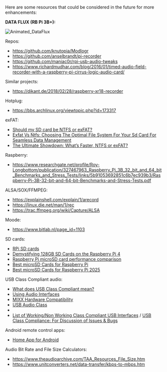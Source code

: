 Here are some resources that could be considered in the future for more enhancements:

**DATA FLUX (RB Pi 3B+):**

![Animated_DataFlux](https://github.com/user-attachments/assets/ae435626-1507-4ea9-b431-7e20a07f3f89)

Repos:
- https://github.com/knutopia/Modlogr
- https://github.com/anselbrandt/pi-recorder
- https://github.com/maniac0r/rpi-usb-audio-tweaks
- https://www.richardmudhar.com/blog/2016/01/timed-audio-field-recorder-with-a-raspberry-pi-cirrus-logic-audio-card/

Similar projects:
- https://dikant.de/2018/02/28/raspberry-xr18-recorder

Hotplug:
- https://bbs.archlinux.org/viewtopic.php?id=173317

exFAT:
- [Should my SD card be NTFS or exFAT?](https://darwinsdata.com/should-my-sd-card-be-ntfs-or-exfat/)
- [Exfat Vs Ntfs: Choosing The Optimal File System For Your Sd Card For Seamless Data Management](https://vtechinsider.com/exfat-vs-ntfs-for-sd-card/)
- [The Ultimate Showdown: What’s Faster, NTFS or exFAT?](https://thetechylife.com/whats-faster-ntfs-or-exfat/)

Raspberry:
- https://www.researchgate.net/profile/Roy-Longbottom/publication/327467963_Raspberry_Pi_3B_32_bit_and_64_bit_Benchmarks_and_Stress_Tests/links/5b91053692851c6b7ec939b3/Raspberry-Pi-3B-32-bit-and-64-bit-Benchmarks-and-Stress-Tests.pdf

ALSA/SOX/FFMPEG:
- https://explainshell.com/explain/1/arecord
- https://linux.die.net/man/1/rec
- https://trac.ffmpeg.org/wiki/Capture/ALSA

Moode:
- https://www.bitlab.nl/page_id=1103

SD cards:
- [RPi SD cards](https://elinux.org/RPi_SD_cards)
- [Demystifying 128GB SD Cards on the Raspberry Pi 4](https://thelinuxcode.com/use-128gb-sd-card-raspberry-pi/)
- [Raspberry Pi microSD card performance comparison](https://www.jeffgeerling.com/blog/2019/raspberry-pi-microsd-card-performance-comparison-2019)
- [Best microSD Cards for Raspberry Pi](https://bret.dk/best-raspberry-pi-micro-sd-cards/#Raspberry-Pi-3-Model-B)
- [Best microSD Cards for Raspberry Pi 2025](https://www.tomshardware.com/best-picks/raspberry-pi-microsd-cards)

USB Class Compliant audio:
- [What does USB Class Compliant mean?](https://web.archive.org/web/20240304024310/https://kb.audiomodeling.com/en/c/grow-your-knowledge/d/what-does-usb-class-compliant-mean/)
- [Using Audio Interfaces](https://wiki.loopypro.com/Using_Audio_Interfaces)
- [MIXX Hardware Compatibility](https://github.com/mixxxdj/mixxx/wiki/Hardware-Compatibility)
- [USB Audio Class](https://jimmywongiot.com/2020/04/08/usb-audio-class/)
- 
- [List of Working/Non Working Class Compliant USB Interfaces](https://www.mpc-forums.com/viewtopic.php?f=48&t=211654) / [USB Class Compliance: For Discussion of Issues & Bugs](https://www.mpc-forums.com/viewtopic.php?f=48&t=211575)

Android remote control apps:
- [Home App for Android](https://github.com/Domi04151309/HomeApp#readme)

Audio Bit Rate and File Size Calculators:
- https://www.theaudioarchive.com/TAA_Resources_File_Size.htm
- https://www.unitconverters.net/data-transfer/kbps-to-mbps.htm

